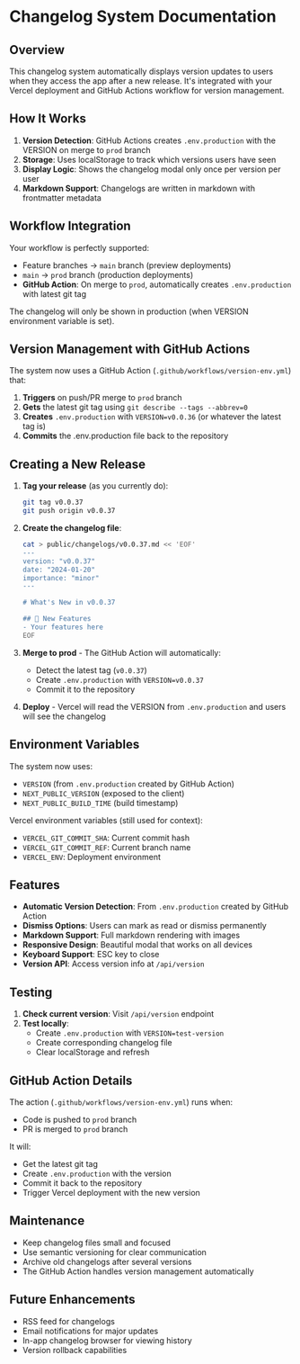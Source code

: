 # Changelog System Documentation

## Overview

This changelog system automatically displays version updates to users when they access the app after a new release. It's integrated with your Vercel deployment and GitHub Actions workflow for version management.

## How It Works

1. **Version Detection**: GitHub Actions creates `.env.production` with the VERSION on merge to `prod` branch
2. **Storage**: Uses localStorage to track which versions users have seen
3. **Display Logic**: Shows the changelog modal only once per version per user
4. **Markdown Support**: Changelogs are written in markdown with frontmatter metadata

## Workflow Integration

Your workflow is perfectly supported:
- Feature branches → `main` branch (preview deployments)
- `main` → `prod` branch (production deployments)
- **GitHub Action**: On merge to `prod`, automatically creates `.env.production` with latest git tag

The changelog will only be shown in production (when VERSION environment variable is set).

## Version Management with GitHub Actions

The system now uses a GitHub Action (`.github/workflows/version-env.yml`) that:

1. **Triggers** on push/PR merge to `prod` branch
2. **Gets** the latest git tag using `git describe --tags --abbrev=0`
3. **Creates** `.env.production` with `VERSION=v0.0.36` (or whatever the latest tag is)
4. **Commits** the .env.production file back to the repository

## Creating a New Release

1. **Tag your release** (as you currently do):
   ```bash
   git tag v0.0.37
   git push origin v0.0.37
   ```

2. **Create the changelog file**:
   ```bash
   cat > public/changelogs/v0.0.37.md << 'EOF'
   ---
   version: "v0.0.37"
   date: "2024-01-20"
   importance: "minor"
   ---
   
   # What's New in v0.0.37
   
   ## 🚀 New Features
   - Your features here
   EOF
   ```

3. **Merge to prod** - The GitHub Action will automatically:
   - Detect the latest tag (`v0.0.37`)
   - Create `.env.production` with `VERSION=v0.0.37`
   - Commit it to the repository

4. **Deploy** - Vercel will read the VERSION from `.env.production` and users will see the changelog

## Environment Variables

The system now uses:
- `VERSION` (from `.env.production` created by GitHub Action)
- `NEXT_PUBLIC_VERSION` (exposed to the client)
- `NEXT_PUBLIC_BUILD_TIME` (build timestamp)

Vercel environment variables (still used for context):
- `VERCEL_GIT_COMMIT_SHA`: Current commit hash
- `VERCEL_GIT_COMMIT_REF`: Current branch name
- `VERCEL_ENV`: Deployment environment

## Features

- **Automatic Version Detection**: From `.env.production` created by GitHub Action
- **Dismiss Options**: Users can mark as read or dismiss permanently
- **Markdown Support**: Full markdown rendering with images
- **Responsive Design**: Beautiful modal that works on all devices
- **Keyboard Support**: ESC key to close
- **Version API**: Access version info at `/api/version`

## Testing

1. **Check current version**: Visit `/api/version` endpoint
2. **Test locally**: 
   - Create `.env.production` with `VERSION=test-version`
   - Create corresponding changelog file
   - Clear localStorage and refresh

## GitHub Action Details

The action (`.github/workflows/version-env.yml`) runs when:
- Code is pushed to `prod` branch
- PR is merged to `prod` branch

It will:
- Get the latest git tag
- Create `.env.production` with the version
- Commit it back to the repository
- Trigger Vercel deployment with the new version

## Maintenance

- Keep changelog files small and focused
- Use semantic versioning for clear communication
- Archive old changelogs after several versions
- The GitHub Action handles version management automatically

## Future Enhancements

- RSS feed for changelogs
- Email notifications for major updates
- In-app changelog browser for viewing history
- Version rollback capabilities